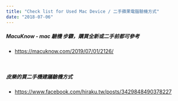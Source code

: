 ```yaml
---
title: "Check list for Used Mac Device / 二手蘋果電腦驗機方式"
date: "2018-07-06"
---
```


##### MacuKnow - mac 驗機 步驟，購買全新或二手前都可參考
* https://macuknow.com/2019/07/01/2126/

</br>

##### 皮樂的買二手機建議驗機方式
* https://www.facebook.com/hiraku.tw/posts/3429848490378227
